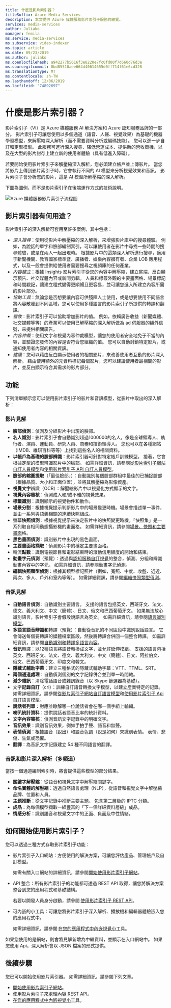 ```yaml
---
title: 什麼是影片索引器？
titleSuffix: Azure Media Services
description: 本文提供 Azure 媒體服務影片索引子服務的總覽。
services: media-services
author: Juliako
manager: femila
ms.service: media-services
ms.subservice: video-indexer
ms.topic: article
ms.date: 09/23/2019
ms.author: juliako
ms.openlocfilehash: a942277b5616f3e8220e7fc0fd00f7d660d76d3e
ms.sourcegitcommit: 8bd85510aee664d40614655d0ff714f61e6cd328
ms.translationtype: MT
ms.contentlocale: zh-TW
ms.lasthandoff: 12/06/2019
ms.locfileid: "74892697"
---
```

# <a name="what-is-video-indexer"></a>什麼是影片索引器？

影片索引子（VI）是 Azure 媒體服務 AI 解決方案和 Azure 認知服務品牌的一部分。 影片索引子可讓您使用以多個通道（語音、人聲、視覺效果）為基礎的機器學習模型，來解壓縮深入解析（而不需要資料分析或編碼技能）。 您可以進一步自訂和定型模型。 此服務可進行深入搜尋、降低營運成本、提供新的營收商機，以及在大型的影片封存上建立新的使用者體驗（具有低進入障礙）。

若要開始使用影片索引子來解壓縮深入解析，您必須建立帳戶並上傳影片。 當您將影片上傳到影片索引子時，它會執行不同的 AI 模型來分析視覺效果和音訊。 影片索引子會分析您的影片，這是 AI 模型所解壓縮的深入解析。

下圖為圖例，而不是影片索引子在後端運作方式的技術說明。

![Azure 媒體服務影片索引子流程圖](./media/video-indexer-overview/model-chart.png)

## <a name="what-can-i-do-with-video-indexer"></a>影片索引器有何用途？

影片索引子的深入解析可套用至許多案例，其中包括：

* *深入搜尋*：使用從影片中解壓縮的深入解析，來增強影片庫中的搜尋體驗。 例如，為說話的單字和臉部編制索引，可以讓使用者在影片中尋找一些時間的搜尋體驗，或是在兩人一起出現時。 根據影片中的這類深入解析進行搜尋，適用于新聞機關、教育國家標準暨、廣播者、娛樂內容擁有者、企業 LOB 應用程式，以及一般會提供給使用者需要搜尋之視頻庫的任何產業。
* *內容建立*：根據 Insights 影片索引子從您的內容中解壓縮，建立尾端、反白顯示預告、社交媒體內容或新聞剪輯。 人員和標籤外觀的主要畫面格、場景標記和時間戳記，讓建立程式變得更順暢且更容易，並可讓您進入所建立內容所需的影片部分。
* *協助工具*：無論您是否想要讓內容可供殘障人士使用，或是想要使用不同語言將內容散發到不同區域，您可以使用多種語言的影片索引子所提供的轉譯和翻譯。
* *營收*：影片索引子可以協助增加影片的值。 例如，依賴廣告收益（新聞媒體、社交媒體等等）的產業可以使用已解壓縮的深入解析做為 ad 伺服器的額外信號，來提供相關廣告。
* *內容仲裁*：使用文字和視覺內容仲裁模型，讓您的使用者安全地免于不當的內容，並驗證您發佈的內容是否符合您組織的值。 您可以自動封鎖特定影片，或通知使用者內容的相關資訊。
* *建議*：您可以藉由反白顯示使用者的相關影片，來改善使用者互動的影片深入解析。 藉由使用額外的元資料標記每個影片，您可以建議使用者最相關的影片，並反白顯示符合其需求的影片部分。

## <a name="features"></a>功能

下列清單顯示您可以使用影片索引子的影片和音訊模型，從影片中取出的深入解析：

### <a name="video-insights"></a>影片見解

* **臉部偵測**：偵測及分組影片中出現的臉部。
* **名人識別**：影片索引子會自動識別超過1000000的名人，像是全球領導人、執行者、演員、運動員、研究人員、商務和技術領導人。 您也可以在各種網站（IMDB、維琪百科等等）上找到這些名人的相關資料。
* **以帳戶為基礎的臉部辨識**：影片索引器可針對特定帳戶訓練模型。 接著，它會根據定型的模型辨識影片中的臉部。 如需詳細資訊，請參閱[從影片索引子網站自訂人員模型](customize-person-model-with-website.md)和[使用影片索引子 API 自訂人員模型](customize-person-model-with-api.md)。
* **臉部的縮圖提取**（「最佳臉部」）：自動識別每個臉部群組中最佳的已捕捉臉部（根據品質、大小和正面位置），並將其解壓縮為影像資產。
* **視覺文字**辨識（OCR）：解壓縮影片中以視覺化方式顯示的文字。
* **視覺內容審核**：偵測成人和/或不雅的視覺效果。
* **標籤識別**：識別顯示的視覺物件和動作。
* **場景分割**：根據視覺提示判斷影片中的場景變更時機。場景會描述單一事件，並由一系列與語義相關的連續快照組成。
* 螢幕**快照偵測**：根據視覺提示來決定影片中的快照變更時機。「快照集」是一系列取自相同動態攝影機的畫面格。 如需詳細資訊，請參閱[場景、快照和主要畫面](scenes-shots-keyframes.md)格。
* **黑色畫面偵測**：識別影片中出現的黑色畫面。
* **主要畫面格擷取**：偵測影片中的穩定主要畫面格。
* 輪流**點數**：識別電視節目和電影結束時的滾動信用額度的開始和結束。
* **動畫字元偵測**（預覽）：透過與[認知服務自訂視覺](https://azure.microsoft.com/services/cognitive-services/custom-vision-service/)的整合，偵測、分組和辨識動畫內容中的字元。 如需詳細資訊，請參閱[動畫字元偵測](animated-characters-recognition.md)。
* **編輯快照類型偵測**：根據其類型標記照片（例如，寬照、中度、收盤、近近、兩次、多人、戶外和室內等等）。 如需詳細資訊，請參閱[編輯快照類型偵測](scenes-shots-keyframes.md#editorial-shot-type-detection)。

### <a name="audio-insights"></a>音訊見解

* **自動語言偵測**：自動識別主要語言。 支援的語言包括英文、西班牙文、法文、德文、義大利文、中文（簡體）、日文、俄文和巴西葡萄牙文。 如果無法放心識別語言，影片索引子會假設說語言為英文。 如需詳細資訊，請參閱[語言識別模型](language-identification-model.md)。
* **多語言語音辨識和**轉譯（預覽）：自動從音訊的不同區段中識別說話語言。 它會傳送每個要轉譯的媒體檔案區段，然後將轉譯合併回一個整合轉譯。 如需詳細資訊，請參閱[自動識別和轉譯多語言內容](multi-language-identification-transcription.md)。
* **音訊**轉譯：以12種語言將語音轉換成文字，並允許延伸模組。 支援的語言包括英文、西班牙文、法文、德文、義大利文、中文（簡體）、日文、阿拉伯文、俄文、巴西葡萄牙文、印度文和韓文。
* **隱藏式輔助字幕**：建立三種格式的隱藏式輔助字幕：VTT、TTML、SRT。
* **兩個通道處理**：自動偵測個別的文字記錄併合並到單一時間軸。
* **減少雜訊**：清除電話語音或雜訊錄音（以 Skype 篩選器為基礎）。
* 文字**記錄自訂**（cri）：訓練自訂語音轉換文字模型，以建立產業特定的記錄。 如需詳細資訊，請參閱[從影片索引子網站自訂語言模型](customize-language-model-with-website.md)和[使用影片索引子 Api 自訂語言模型](customize-language-model-with-api.md)。
* **說話者列舉**：對應並瞭解哪一位說話者會在哪一個字組上輪輻。
* **喇叭統計資料**：提供說話者語音比率的統計資料。
* **文字內容審核**：偵測音訊文字記錄中的明確文字。
* **音訊效果**：識別音訊效果，例如手拍手聲、語音和無聲。
* **表情偵測**：根據語音（說出）和語音色調（說是如何）來識別表情。 表情、悲傷、生氣或恐懼。
* **翻譯**：為音訊文字記錄建立 54 種不同語言的翻譯。

### <a name="audio-and-video-insights-multi-channels"></a>音訊和影片深入解析（多頻道）

當按一個通道編制索引時，將會提供這些模型的部分結果。

* **關鍵字解壓縮**：從語音和視覺文字中解壓縮關鍵字。
* **命名實體的解壓縮**：透過自然語言處理（NLP），從語音和視覺文字中解壓縮品牌、位置和人員。
* **主題推斷**：從文字記錄中推斷主要主題。 包含第二層級的 IPTC 分類。
* **成品**：為每個模型擷取一組豐富的「下一個詳細資料層級」成品。
* **情感分析**：識別語音和視覺文字中的正面、負面及中性情緒。

## <a name="how-can-i-get-started-with-video-indexer"></a>如何開始使用影片索引子？

您可以透過三種方式存取影片索引子功能：

* 影片索引子入口網站：方便使用的解決方案，可讓您評估產品、管理帳戶及自訂模型。

    如需有關入口網站的詳細資訊，請參閱[開始使用影片索引子網站](video-indexer-get-started.md)。  

* API 整合：所有影片索引子的功能都可透過 REST API 取得，讓您將解決方案整合到您的應用程式和基礎結構。

    若要以開發人員身分啟動，請參閱 [使用影片索引子 REST API](video-indexer-use-apis.md)。

* 可內嵌的小工具：可讓您將影片索引子深入解析、播放機和編輯器體驗嵌入您的應用程式中。

    如需詳細資訊，請參閱 [在您的應用程式中內嵌視覺小](video-indexer-embed-widgets.md)工具。

如果您使用的是網站，則會將見解新增為中繼資料，並顯示在入口網站中。 如果您使用 Api，深入解析會以 JSON 檔案的形式提供。

## <a name="next-steps"></a>後續步驟

您已可以開始使用影片索引器。 如需詳細資訊，請參閱下列文章。

- [開始使用影片索引子網站](video-indexer-get-started.md)。
- [使用影片索引子來處理內容 REST API](video-indexer-use-apis.md)。
- [在您的應用程式中內嵌視覺小](video-indexer-embed-widgets.md)工具。
